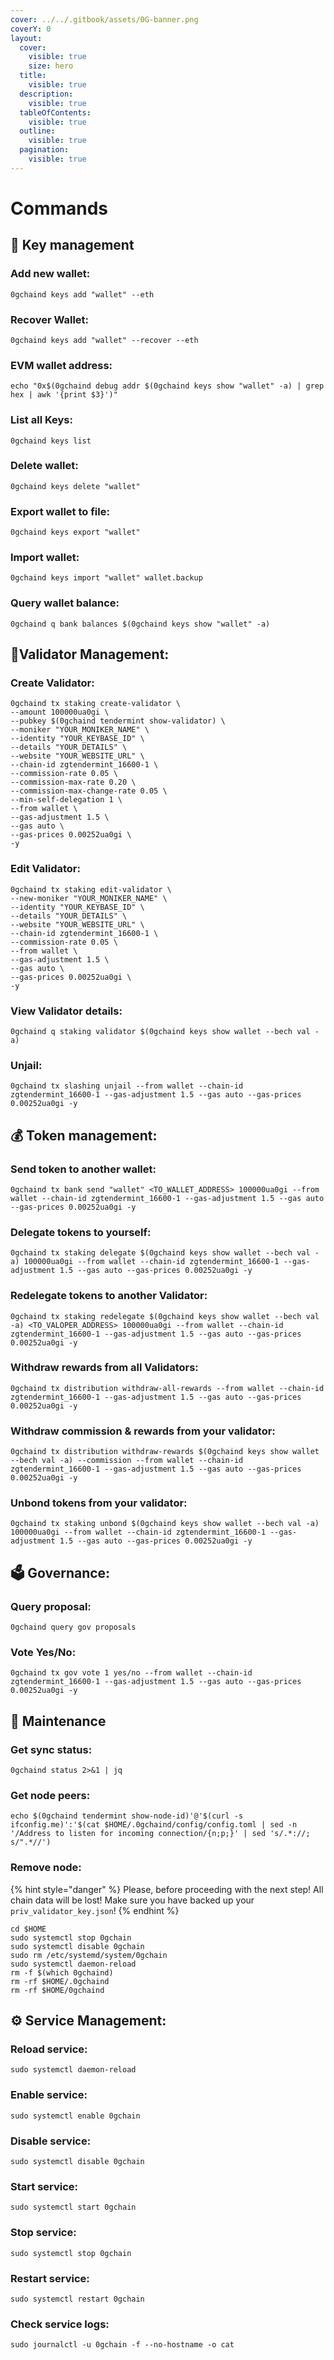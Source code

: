 ```yaml
---
cover: ../../.gitbook/assets/0G-banner.png
coverY: 0
layout:
  cover:
    visible: true
    size: hero
  title:
    visible: true
  description:
    visible: true
  tableOfContents:
    visible: true
  outline:
    visible: true
  pagination:
    visible: true
---
```


# Commands

## 🔑 Key management

### Add new wallet:

```
0gchaind keys add "wallet" --eth
```

### Recover Wallet:

```
0gchaind keys add "wallet" --recover --eth
```

### EVM wallet address:

```
echo "0x$(0gchaind debug addr $(0gchaind keys show "wallet" -a) | grep hex | awk '{print $3}')"
```

### List all Keys:

```
0gchaind keys list
```

### Delete wallet:

```
0gchaind keys delete "wallet"
```

### Export wallet to file:

```
0gchaind keys export "wallet"
```

### Import wallet:

```
0gchaind keys import "wallet" wallet.backup
```

### Query wallet balance:

```
0gchaind q bank balances $(0gchaind keys show "wallet" -a)
```

## 👷Validator Management:

### Create Validator:

```
0gchaind tx staking create-validator \
--amount 100000ua0gi \
--pubkey $(0gchaind tendermint show-validator) \
--moniker "YOUR_MONIKER_NAME" \
--identity "YOUR_KEYBASE_ID" \
--details "YOUR_DETAILS" \
--website "YOUR_WEBSITE_URL" \
--chain-id zgtendermint_16600-1 \
--commission-rate 0.05 \
--commission-max-rate 0.20 \
--commission-max-change-rate 0.05 \
--min-self-delegation 1 \
--from wallet \
--gas-adjustment 1.5 \
--gas auto \
--gas-prices 0.00252ua0gi \
-y
```

### Edit Validator:

```
0gchaind tx staking edit-validator \
--new-moniker "YOUR_MONIKER_NAME" \
--identity "YOUR_KEYBASE_ID" \
--details "YOUR_DETAILS" \
--website "YOUR_WEBSITE_URL" \
--chain-id zgtendermint_16600-1 \
--commission-rate 0.05 \
--from wallet \
--gas-adjustment 1.5 \
--gas auto \
--gas-prices 0.00252ua0gi \
-y
```

### View Validator details:

```
0gchaind q staking validator $(0gchaind keys show wallet --bech val -a)
```

### Unjail:

```
0gchaind tx slashing unjail --from wallet --chain-id zgtendermint_16600-1 --gas-adjustment 1.5 --gas auto --gas-prices 0.00252ua0gi -y
```

## 💰 Token management:

### Send token to another wallet:

```
0gchaind tx bank send "wallet" <TO_WALLET_ADDRESS> 100000ua0gi --from wallet --chain-id zgtendermint_16600-1 --gas-adjustment 1.5 --gas auto --gas-prices 0.00252ua0gi -y
```

### Delegate tokens to yourself:

```
0gchaind tx staking delegate $(0gchaind keys show wallet --bech val -a) 100000ua0gi --from wallet --chain-id zgtendermint_16600-1 --gas-adjustment 1.5 --gas auto --gas-prices 0.00252ua0gi -y
```

### Redelegate tokens to another Validator:

```
0gchaind tx staking redelegate $(0gchaind keys show wallet --bech val -a) <TO_VALOPER_ADDRESS> 100000ua0gi --from wallet --chain-id zgtendermint_16600-1 --gas-adjustment 1.5 --gas auto --gas-prices 0.00252ua0gi -y
```

### Withdraw rewards from all Validators:

```
0gchaind tx distribution withdraw-all-rewards --from wallet --chain-id zgtendermint_16600-1 --gas-adjustment 1.5 --gas auto --gas-prices 0.00252ua0gi -y
```

### Withdraw commission & rewards from your validator:

```
0gchaind tx distribution withdraw-rewards $(0gchaind keys show wallet --bech val -a) --commission --from wallet --chain-id zgtendermint_16600-1 --gas-adjustment 1.5 --gas auto --gas-prices 0.00252ua0gi -y
```

### Unbond tokens from your validator:

```
0gchaind tx staking unbond $(0gchaind keys show wallet --bech val -a) 100000ua0gi --from wallet --chain-id zgtendermint_16600-1 --gas-adjustment 1.5 --gas auto --gas-prices 0.00252ua0gi -y
```

## 🗳 Governance:

### Query proposal:

```
0gchaind query gov proposals
```

### Vote Yes/No:

```
0gchaind tx gov vote 1 yes/no --from wallet --chain-id zgtendermint_16600-1 --gas-adjustment 1.5 --gas auto --gas-prices 0.00252ua0gi -y
```

## 🚨 Maintenance

### Get sync status:

```
0gchaind status 2>&1 | jq
```

### Get node peers:

```
echo $(0gchaind tendermint show-node-id)'@'$(curl -s ifconfig.me)':'$(cat $HOME/.0gchaind/config/config.toml | sed -n '/Address to listen for incoming connection/{n;p;}' | sed 's/.*://; s/".*//')
```

### Remove node:

{% hint style="danger" %}
Please, before proceeding with the next step! All chain data will be lost! Make sure you have backed up your `priv_validator_key.json`!
{% endhint %}

```
cd $HOME
sudo systemctl stop 0gchain
sudo systemctl disable 0gchain
sudo rm /etc/systemd/system/0gchain
sudo systemctl daemon-reload
rm -f $(which 0gchaind)
rm -rf $HOME/.0gchaind
rm -rf $HOME/0gchaind
```

## ⚙️ Service Management:

### Reload service:

```
sudo systemctl daemon-reload
```

### Enable service:

```
sudo systemctl enable 0gchain
```

### Disable service:

```
sudo systemctl disable 0gchain
```

### Start service:

```
sudo systemctl start 0gchain
```

### Stop service:

```
sudo systemctl stop 0gchain
```

### Restart service:

```
sudo systemctl restart 0gchain
```

### Check service logs:

```
sudo journalctl -u 0gchain -f --no-hostname -o cat
```
